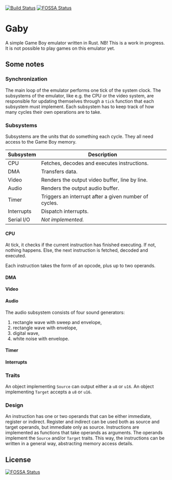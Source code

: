 [![Build Status](https://travis-ci.com/hmarthinsen/gaby.svg?branch=master)](https://travis-ci.com/hmarthinsen/gaby)
[![FOSSA Status](https://app.fossa.com/api/projects/git%2Bgithub.com%2Fhmarthinsen%2Fgaby.svg?type=shield)](https://app.fossa.com/projects/git%2Bgithub.com%2Fhmarthinsen%2Fgaby?ref=badge_shield)

# Gaby
A simple Game Boy emulator written in Rust.
NB! This is a work in progress.
It is not possible to play games on this emulator yet.

## Some notes

### Synchronization

The main loop of the emulator performs one tick of the system clock.
The subsystems of the emulator, like e.g. the CPU or the video system, are responsible for updating themselves through a `tick` function that each subsystem must implement.
Each subsystem has to keep track of how many cycles their own operations are to take.

### Subsystems

Subsystems are the units that do something each cycle.
They all need access to the Game Boy memory.

Subsystem | Description
--- | ---
CPU | Fetches, decodes and executes instructions.
DMA | Transfers data.
Video | Renders the output video buffer, line by line.
Audio | Renders the output audio buffer.
Timer | Triggers an interrupt after a given number of cycles.
Interrupts | Dispatch interrupts.
Serial I/O | *Not implemented.*

#### CPU

At tick, it checks if the current instruction has finished executing.
If not, nothing happens.
Else, the next instruction is fetched, decoded and executed.

Each instruction takes the form of an opcode, plus up to two operands.

#### DMA

#### Video

#### Audio

The audio subsystem consists of four sound generators:

1. rectangle wave with sweep and envelope,
2. rectangle wave with envelope,
3. digital wave,
4. white noise with envelope.

#### Timer

#### Interrupts

### Traits

An object implementing `Source` can output either a `u8` or `u16`.
An object implementing `Target` accepts a `u8` or `u16`.

### Design

An instruction has one or two operands that can be either immediate, register or indirect.
Register and indirect can be used both as source and target operands, but immediate only as source.
Instructions are implemented as functions that take operands as arguments.
The operands implement the `Source` and/or `Target` traits.
This way, the instructions can be written in a general way, abstracting memory access details.


## License
[![FOSSA Status](https://app.fossa.com/api/projects/git%2Bgithub.com%2Fhmarthinsen%2Fgaby.svg?type=large)](https://app.fossa.com/projects/git%2Bgithub.com%2Fhmarthinsen%2Fgaby?ref=badge_large)